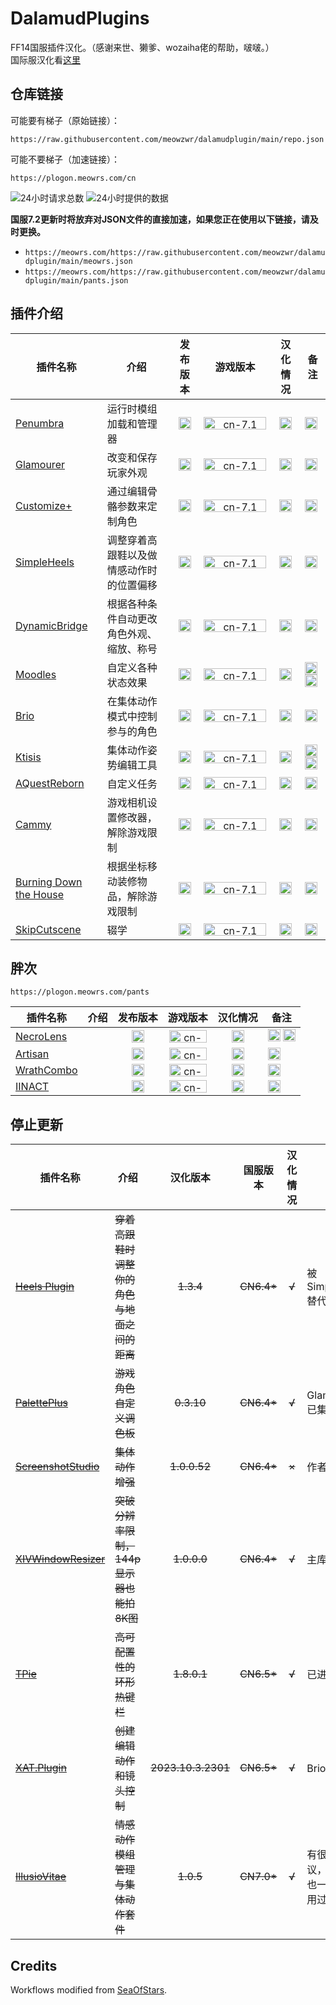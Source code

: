 # DalamudPlugins

FF14国服插件汉化。（感谢来世、獭爹、wozaiha佬的帮助，啵啵。）   
国际服汉化看[这里](https://github.com/MeowZWR/DalamudPlugin/tree/global)

## 仓库链接
可能要有梯子（原始链接）：
```
https://raw.githubusercontent.com/meowzwr/dalamudplugin/main/repo.json
```
可能不要梯子（加速链接）：
```
https://plogon.meowrs.com/cn
```
![24小时请求总数](https://img.shields.io/endpoint?url=https%3A%2F%2Fstats.meowrs.com%2Frequests24)
![24小时提供的数据](https://img.shields.io/endpoint?url=https%3A%2F%2Fstats.meowrs.com%2Fbandwidth24)

**国服7.2更新时将放弃对JSON文件的直接加速，如果您正在使用以下链接，请及时更换。**
- `https://meowrs.com/https://raw.githubusercontent.com/meowzwr/dalamudplugin/main/meowrs.json`
- `https://meowrs.com/https://raw.githubusercontent.com/meowzwr/dalamudplugin/main/pants.json`

## 插件介绍

|插件名称|介绍|发布版本|游戏版本|汉化情况|备注|
|--------|----|:------:|:------:|:------:|----|
|[Penumbra](https://github.com/xivdev/Penumbra)|运行时模组加载和管理器|<a href="https://github.com/MeowZWR/Penumbra-CN/"><img src="https://img.shields.io/github/v/release/MeowZWR/Penumbra-CN?color=%232376b7&label=" alt="-" height="20px"></a>|<img src="https://img.shields.io/badge/7.1%2A-%232376b7?labelColor=%23505050&logo=data:image/png;base64,iVBORw0KGgoAAAANSUhEUgAAABcAAAAPCAMAAAA4caRkAAAAM1BMVEXeKRDhNw/fLw/jRg3gNA/iQA7vgQjnWgzmUwzrcgrqaQrwjQfylQb4tQT6wAP80AH+2gD8uxEnAAAAPElEQVQY02PAAxiBmJsFU5yNmYGBiZEDTZSJR4CfC6iJHV05Mx8v2DQMcSZWJiDJidVuNhbsbmJlGJoAALRPAKoCXL3iAAAAAElFTkSuQmCC" alt="cn-7.1" height="20px" width="100px">|<img src="https://img.shields.io/badge/%E2%9C%94-%232376b7" alt="√" height="20px">|<img src="https://img.shields.io/github/downloads/MeowZWR/Penumbra-CN/total?labelColor=%23505050&color=%232376b7" alt="-" height="20px">|
|[Glamourer](https://github.com/Ottermandias/Glamourer)|改变和保存玩家外观|<a href="https://github.com/MeowZWR/Glamourer-CN/"><img src="https://img.shields.io/github/v/release/MeowZWR/Glamourer-CN?color=%232376b7&label=" alt="-" height="20px"></a>|<img src="https://img.shields.io/badge/7.1%2A-%232376b7?labelColor=%23505050&logo=data:image/png;base64,iVBORw0KGgoAAAANSUhEUgAAABcAAAAPCAMAAAA4caRkAAAAM1BMVEXeKRDhNw/fLw/jRg3gNA/iQA7vgQjnWgzmUwzrcgrqaQrwjQfylQb4tQT6wAP80AH+2gD8uxEnAAAAPElEQVQY02PAAxiBmJsFU5yNmYGBiZEDTZSJR4CfC6iJHV05Mx8v2DQMcSZWJiDJidVuNhbsbmJlGJoAALRPAKoCXL3iAAAAAElFTkSuQmCC" alt="cn-7.1" height="20px" width="100px">|<img src="https://img.shields.io/badge/%E2%9C%94-%232376b7" alt="√" height="20px">|<img src="https://img.shields.io/github/downloads/MeowZWR/Glamourer-CN/total?labelColor=%23505050&color=%232376b7" alt="-" height="20px">|
|[Customize+](https://github.com/Aether-Tools/CustomizePlus)|通过编辑骨骼参数来定制角色|<a href="https://github.com/MeowZWR/CustomizePlus-CN/"><img src="https://img.shields.io/github/v/release/MeowZWR/CustomizePlus-CN?color=%232376b7&label=" alt="-" height="20px"></a>|<img src="https://img.shields.io/badge/7.1%2A-%232376b7?labelColor=%23505050&logo=data:image/png;base64,iVBORw0KGgoAAAANSUhEUgAAABcAAAAPCAMAAAA4caRkAAAAM1BMVEXeKRDhNw/fLw/jRg3gNA/iQA7vgQjnWgzmUwzrcgrqaQrwjQfylQb4tQT6wAP80AH+2gD8uxEnAAAAPElEQVQY02PAAxiBmJsFU5yNmYGBiZEDTZSJR4CfC6iJHV05Mx8v2DQMcSZWJiDJidVuNhbsbmJlGJoAALRPAKoCXL3iAAAAAElFTkSuQmCC" alt="cn-7.1" height="20px" width="100px">|<img src="https://img.shields.io/badge/%E2%9C%94-%232376b7" alt="√" height="20px">|<img src="https://img.shields.io/github/downloads/MeowZWR/CustomizePlus/total?labelColor=%23505050&color=%232376b7" alt="-" height="20px">|
|[SimpleHeels](https://github.com/Caraxi/SimpleHeels)|调整穿着高跟鞋以及做情感动作时的位置偏移|<a href="https://github.com/MeowZWR/SimpleHeels/"><img src="https://img.shields.io/github/v/release/MeowZWR/SimpleHeels?color=%232376b7&label=" alt="-" height="20px"></a>|<img src="https://img.shields.io/badge/7.1%2A-%232376b7?labelColor=%23505050&logo=data:image/png;base64,iVBORw0KGgoAAAANSUhEUgAAABcAAAAPCAMAAAA4caRkAAAAM1BMVEXeKRDhNw/fLw/jRg3gNA/iQA7vgQjnWgzmUwzrcgrqaQrwjQfylQb4tQT6wAP80AH+2gD8uxEnAAAAPElEQVQY02PAAxiBmJsFU5yNmYGBiZEDTZSJR4CfC6iJHV05Mx8v2DQMcSZWJiDJidVuNhbsbmJlGJoAALRPAKoCXL3iAAAAAElFTkSuQmCC" alt="cn-7.1" height="20px" width="100px">|<img src="https://img.shields.io/badge/%E2%9C%94-%232376b7" alt="√" height="20px">|<img src="https://img.shields.io/github/downloads/MeowZWR/SimpleHeels/total?labelColor=%23505050&color=%232376b7" alt="-" height="20px">|
|[DynamicBridge](https://github.com/NightmareXIV/DynamicBridge)|根据各种条件自动更改角色外观、缩放、称号|<a href="https://github.com/MeowZWR/DynamicBridge/"><img src="https://img.shields.io/github/v/release/MeowZWR/DynamicBridge?color=%232376b7&label=" alt="-" height="20px"></a>|<img src="https://img.shields.io/badge/7.1%2A-%232376b7?labelColor=%23505050&logo=data:image/png;base64,iVBORw0KGgoAAAANSUhEUgAAABcAAAAPCAMAAAA4caRkAAAAM1BMVEXeKRDhNw/fLw/jRg3gNA/iQA7vgQjnWgzmUwzrcgrqaQrwjQfylQb4tQT6wAP80AH+2gD8uxEnAAAAPElEQVQY02PAAxiBmJsFU5yNmYGBiZEDTZSJR4CfC6iJHV05Mx8v2DQMcSZWJiDJidVuNhbsbmJlGJoAALRPAKoCXL3iAAAAAElFTkSuQmCC" alt="cn-7.1" height="20px" width="100px">|<img src="https://img.shields.io/badge/%E2%9C%94-%232376b7" alt="√" height="20px">|<img src="https://img.shields.io/github/downloads/MeowZWR/DynamicBridge/total?labelColor=%23505050&color=%232376b7" alt="-" height="20px">|
|[Moodles](https://github.com/kawaii/Moodles)|自定义各种状态效果|<a href="https://github.com/MeowZWR/Moodles/"><img src="https://img.shields.io/github/v/release/MeowZWR/Moodles?color=%232376b7&label=" alt="-" height="20px"></a>|<img src="https://img.shields.io/badge/7.1%2A-%232376b7?labelColor=%23505050&logo=data:image/png;base64,iVBORw0KGgoAAAANSUhEUgAAABcAAAAPCAMAAAA4caRkAAAAM1BMVEXeKRDhNw/fLw/jRg3gNA/iQA7vgQjnWgzmUwzrcgrqaQrwjQfylQb4tQT6wAP80AH+2gD8uxEnAAAAPElEQVQY02PAAxiBmJsFU5yNmYGBiZEDTZSJR4CfC6iJHV05Mx8v2DQMcSZWJiDJidVuNhbsbmJlGJoAALRPAKoCXL3iAAAAAElFTkSuQmCC" alt="cn-7.1" height="20px" width="100px">|<img src="https://img.shields.io/badge/%E2%9C%94-%232376b7" alt="√" height="20px">|<img src="https://img.shields.io/github/downloads/MeowZWR/Moodles/total?labelColor=%23505050&color=%232376b7" alt="-" height="20px"> <a href="https://github.com/wozaiha"> <img src="https://img.shields.io/badge/%E6%9C%88%E6%B5%B7%E5%90%8C%E6%AD%A5%E7%94%B1%E7%BF%BC%E4%BD%AC%E6%8F%90%E4%BE%9B-7e1671?logoColor=2376b7" height="20px"> </a>|
|[Brio](https://github.com/AsgardXIV/Brio)|在集体动作模式中控制参与的角色|<a href="https://github.com/MeowZWR/Brio/"><img src="https://img.shields.io/github/v/release/MeowZWR/Brio?filter=*cn*&color=%232376b7&label=" alt="-" height="20px"></a>|<img src="https://img.shields.io/badge/7.1%2A-%232376b7?labelColor=%23505050&logo=data:image/png;base64,iVBORw0KGgoAAAANSUhEUgAAABcAAAAPCAMAAAA4caRkAAAAM1BMVEXeKRDhNw/fLw/jRg3gNA/iQA7vgQjnWgzmUwzrcgrqaQrwjQfylQb4tQT6wAP80AH+2gD8uxEnAAAAPElEQVQY02PAAxiBmJsFU5yNmYGBiZEDTZSJR4CfC6iJHV05Mx8v2DQMcSZWJiDJidVuNhbsbmJlGJoAALRPAKoCXL3iAAAAAElFTkSuQmCC" alt="cn-7.1" height="20px" width="100px">|<img src="https://img.shields.io/badge/%E2%9C%94-%232376b7" alt="√" height="20px">|<img src="https://img.shields.io/github/downloads/MeowZWR/Brio/total?labelColor=%23505050&color=%232376b7" alt="-" height="20px">|
|[Ktisis](https://github.com/ktisis-tools/Ktisis)|集体动作姿势编辑工具|<a href="https://github.com/MeowZWR/Ktisis/"><img src="https://img.shields.io/github/v/release/MeowZWR/Ktisis?color=%232376b7&label=" alt="-" height="20px"></a>|<img src="https://img.shields.io/badge/7.1%2A-%232376b7?labelColor=%23505050&logo=data:image/png;base64,iVBORw0KGgoAAAANSUhEUgAAABcAAAAPCAMAAAA4caRkAAAAM1BMVEXeKRDhNw/fLw/jRg3gNA/iQA7vgQjnWgzmUwzrcgrqaQrwjQfylQb4tQT6wAP80AH+2gD8uxEnAAAAPElEQVQY02PAAxiBmJsFU5yNmYGBiZEDTZSJR4CfC6iJHV05Mx8v2DQMcSZWJiDJidVuNhbsbmJlGJoAALRPAKoCXL3iAAAAAElFTkSuQmCC" alt="cn-7.1" height="20px" width="100px">|<img src="https://img.shields.io/badge/%E2%9C%94-%232376b7" alt="√" height="20px">|<img src="https://img.shields.io/github/downloads/MeowZWR/Ktisis/total?labelColor=%23505050&color=%232376b7" alt="-" height="20px"> <img src="https://img.shields.io/badge/有测试版-%237e1671" alt="有测试版" height="20px">|
|[AQuestReborn](https://github.com/Sebane1/AQuestReborn)|自定义任务|<a href="https://github.com/MeowZWR/AQuestReborn/"><img src="https://img.shields.io/github/v/release/MeowZWR/AQuestReborn?color=%232376b7&label=" alt="-" height="20px"></a>|<img src="https://img.shields.io/badge/7.1%2A-%232376b7?labelColor=%23505050&logo=data:image/png;base64,iVBORw0KGgoAAAANSUhEUgAAABcAAAAPCAMAAAA4caRkAAAAM1BMVEXeKRDhNw/fLw/jRg3gNA/iQA7vgQjnWgzmUwzrcgrqaQrwjQfylQb4tQT6wAP80AH+2gD8uxEnAAAAPElEQVQY02PAAxiBmJsFU5yNmYGBiZEDTZSJR4CfC6iJHV05Mx8v2DQMcSZWJiDJidVuNhbsbmJlGJoAALRPAKoCXL3iAAAAAElFTkSuQmCC" alt="cn-7.1" height="20px" width="100px">|<img src="https://img.shields.io/badge/%E2%9C%94-%232376b7" alt="√" height="20px">|<img src="https://img.shields.io/github/downloads/MeowZWR/AQuestReborn/total?labelColor=%23505050&color=%232376b7" alt="-" height="20px">|
|[Cammy](https://github.com/UnknownX7/Cammy)|游戏相机设置修改器，解除游戏限制|<a href="https://github.com/MeowZWR/Cammy/"><img src="https://img.shields.io/github/v/release/MeowZWR/Cammy?color=%232376b7&label=" alt="-" height="20px"></a>|<img src="https://img.shields.io/badge/7.1%2A-%232376b7?labelColor=%23505050&logo=data:image/png;base64,iVBORw0KGgoAAAANSUhEUgAAABcAAAAPCAMAAAA4caRkAAAAM1BMVEXeKRDhNw/fLw/jRg3gNA/iQA7vgQjnWgzmUwzrcgrqaQrwjQfylQb4tQT6wAP80AH+2gD8uxEnAAAAPElEQVQY02PAAxiBmJsFU5yNmYGBiZEDTZSJR4CfC6iJHV05Mx8v2DQMcSZWJiDJidVuNhbsbmJlGJoAALRPAKoCXL3iAAAAAElFTkSuQmCC" alt="cn-7.1" height="20px" width="100px">|<img src="https://img.shields.io/badge/%E2%9C%94-%232376b7" alt="√" height="20px">|<img src="https://img.shields.io/github/downloads/MeowZWR/Cammy/total?labelColor=%23505050&color=%232376b7" alt="-" height="20px">|
|[Burning Down the House](https://github.com/LeonBlade/BDTHPlugin)|根据坐标移动装修物品，解除游戏限制|<a href="https://github.com/MeowZWR/BDTHPlugin"><img src="https://img.shields.io/github/v/release/MeowZWR/BDTHPlugin?color=%232376b7&label=" alt="-" height="20px"></a>|<img src="https://img.shields.io/badge/7.1%2A-%232376b7?labelColor=%23505050&logo=data:image/png;base64,iVBORw0KGgoAAAANSUhEUgAAABcAAAAPCAMAAAA4caRkAAAAM1BMVEXeKRDhNw/fLw/jRg3gNA/iQA7vgQjnWgzmUwzrcgrqaQrwjQfylQb4tQT6wAP80AH+2gD8uxEnAAAAPElEQVQY02PAAxiBmJsFU5yNmYGBiZEDTZSJR4CfC6iJHV05Mx8v2DQMcSZWJiDJidVuNhbsbmJlGJoAALRPAKoCXL3iAAAAAElFTkSuQmCC" alt="cn-7.1" height="20px" width="100px">|<img src="https://img.shields.io/badge/%E2%9C%94-%232376b7" alt="√" height="20px">|<img src="https://img.shields.io/github/downloads/MeowZWR/BDTHPlugin/total?labelColor=%23505050&color=%232376b7" alt="-" height="20px">|
|[SkipCutscene](https://github.com/a08381/Dalamud.SkipCutscene)|辍学|<a href="https://github.com/MeowZWR/Dalamud.SkipCutscene"><img src="https://img.shields.io/github/v/release/MeowZWR/Dalamud.SkipCutscene?color=%232376b7&label=" alt="-" height="20px"></a>|<img src="https://img.shields.io/badge/7.1%2A-%232376b7?labelColor=%23505050&logo=data:image/png;base64,iVBORw0KGgoAAAANSUhEUgAAABcAAAAPCAMAAAA4caRkAAAAM1BMVEXeKRDhNw/fLw/jRg3gNA/iQA7vgQjnWgzmUwzrcgrqaQrwjQfylQb4tQT6wAP80AH+2gD8uxEnAAAAPElEQVQY02PAAxiBmJsFU5yNmYGBiZEDTZSJR4CfC6iJHV05Mx8v2DQMcSZWJiDJidVuNhbsbmJlGJoAALRPAKoCXL3iAAAAAElFTkSuQmCC" alt="cn-7.1" height="20px" width="100px">|<img src="https://img.shields.io/badge/%E2%80%94-%232376b7" alt="-" height="20px">|<img src="https://img.shields.io/github/downloads/MeowZWR/Dalamud.SkipCutscene/total?labelColor=%23505050&color=%232376b7" alt="-" height="20px">|

## 胖次
```
https://plogon.meowrs.com/pants
```

|插件名称|介绍|发布版本|游戏版本|汉化情况|备注|
|--------|----|:------:|:------:|:------:|----|
|[NecroLens](https://github.com/Jukkales/NecroLens)||<a href="https://github.com/MeowZWR/NecroLens"><img src="https://img.shields.io/github/v/release/MeowZWR/Necrolens?include_prereleases&color=%232376b7&label=" alt="-" height="20px"></a>|<img src="https://img.shields.io/badge/7.1%2A-%232376b7?labelColor=%23505050&logo=data:image/png;base64,iVBORw0KGgoAAAANSUhEUgAAABcAAAAPCAMAAAA4caRkAAAAM1BMVEXeKRDhNw/fLw/jRg3gNA/iQA7vgQjnWgzmUwzrcgrqaQrwjQfylQb4tQT6wAP80AH+2gD8uxEnAAAAPElEQVQY02PAAxiBmJsFU5yNmYGBiZEDTZSJR4CfC6iJHV05Mx8v2DQMcSZWJiDJidVuNhbsbmJlGJoAALRPAKoCXL3iAAAAAElFTkSuQmCC" alt="cn-7.1" height="20px" width="60px">|<img src="https://img.shields.io/badge/%E2%9C%94-%232376b7" alt="√" height="20px">|<img src="https://img.shields.io/github/downloads/MeowZWR/NecroLens/total?label=downloads-7.1&labelColor=%23505050&color=%232376b7" alt="-" height="20px"> <img src="https://img.shields.io/badge/%E4%BD%BF%E7%94%A8KadoMaws%40SugarEnergy%E7%9A%84%E6%B1%89%E5%8C%96%E6%96%87%E4%BB%B6-7e1671?logoColor=2376b7" height="20px">|
|[Artisan](https://github.com/PunishXIV/Artisan)||<a href="https://github.com/MeowZWR/Artisan"><img src="https://img.shields.io/github/v/release/MeowZWR/Artisan?include_prereleases&color=%232376b7&label=" alt="-" height="20px"></a>|<img src="https://img.shields.io/badge/7.1%2A-%232376b7?labelColor=%23505050&logo=data:image/png;base64,iVBORw0KGgoAAAANSUhEUgAAABcAAAAPCAMAAAA4caRkAAAAM1BMVEXeKRDhNw/fLw/jRg3gNA/iQA7vgQjnWgzmUwzrcgrqaQrwjQfylQb4tQT6wAP80AH+2gD8uxEnAAAAPElEQVQY02PAAxiBmJsFU5yNmYGBiZEDTZSJR4CfC6iJHV05Mx8v2DQMcSZWJiDJidVuNhbsbmJlGJoAALRPAKoCXL3iAAAAAElFTkSuQmCC" alt="cn-7.1" height="20px" width="60px">|<img src="https://img.shields.io/badge/%E2%9C%94-%232376b7" alt="√" height="20px">|<img src="https://img.shields.io/github/downloads/MeowZWR/Artisan/total?label=downloads-7.1&labelColor=%23505050&color=%232376b7" alt="-" height="20px">|
|[WrathCombo](https://github.com/PunishXIV/WrathCombo)||<a href="https://github.com/MeowZWR/WrathCombo"><img src="https://img.shields.io/github/v/release/MeowZWR/WrathCombo?include_prereleases&color=%232376b7&label=" alt="-" height="20px"></a>|<img src="https://img.shields.io/badge/7.1%2A-%232376b7?labelColor=%23505050&logo=data:image/png;base64,iVBORw0KGgoAAAANSUhEUgAAABcAAAAPCAMAAAA4caRkAAAAM1BMVEXeKRDhNw/fLw/jRg3gNA/iQA7vgQjnWgzmUwzrcgrqaQrwjQfylQb4tQT6wAP80AH+2gD8uxEnAAAAPElEQVQY02PAAxiBmJsFU5yNmYGBiZEDTZSJR4CfC6iJHV05Mx8v2DQMcSZWJiDJidVuNhbsbmJlGJoAALRPAKoCXL3iAAAAAElFTkSuQmCC" alt="cn-7.1" height="20px" width="60px">|<img src="https://img.shields.io/badge/%E2%9C%94-%232376b7" alt="√" height="20px">|<img src="https://img.shields.io/github/downloads/MeowZWR/WrathCombo/total?label=downloads-7.1&labelColor=%23505050&color=%232376b7" alt="-" height="20px">|
|[IINACT](https://github.com/marzent/IINACT)||<a href="https://github.com/MeowZWR/IINACT"><img src="https://img.shields.io/github/v/release/MeowZWR/IINACT?include_prereleases&color=%232376b7&label=" alt="-" height="20px"></a>|<img src="https://img.shields.io/badge/7.1%2A-%232376b7?labelColor=%23505050&logo=data:image/png;base64,iVBORw0KGgoAAAANSUhEUgAAABcAAAAPCAMAAAA4caRkAAAAM1BMVEXeKRDhNw/fLw/jRg3gNA/iQA7vgQjnWgzmUwzrcgrqaQrwjQfylQb4tQT6wAP80AH+2gD8uxEnAAAAPElEQVQY02PAAxiBmJsFU5yNmYGBiZEDTZSJR4CfC6iJHV05Mx8v2DQMcSZWJiDJidVuNhbsbmJlGJoAALRPAKoCXL3iAAAAAElFTkSuQmCC" alt="cn-7.1" height="20px" width="60px">|<img src="https://img.shields.io/badge/%E2%9C%94-%232376b7" alt="√" height="20px">|<img src="https://img.shields.io/github/downloads/MeowZWR/IINACT/total?label=downloads-7.1&labelColor=%23505050&color=%232376b7" alt="-" height="20px">|

## 停止更新
|插件名称|介绍|汉化版本|国服版本|汉化情况|备注|
|--------|----|:------:|:------:|:------:|----|
|~~[Heels Plugin](https://github.com/LeonBlade/HeelsPlugin)~~|~~穿着高跟鞋时调整你的角色与地面之间的距离~~|~~1.3.4~~|~~CN6.4*~~|~~√~~|被Simpleheels替代|
|~~[PalettePlus](https://github.com/chirpxiv/PalettePlus)~~|~~游戏角色自定义调色板~~|~~0.3.10~~|~~CN6.4*~~|~~√~~|Glamourer已集成|
|~~[ScreenshotStudio](https://github.com/XIV-Tools/ScreenshotStudio)~~|~~集体动作增强~~|~~1.0.0.52~~|~~CN6.4*~~|~~×~~|作者删库|
|~~[XIVWindowResizer](https://github.com/AlexCSDev/XIVWindowResizer)~~|~~突破分辨率限制，144p显示器也能拍8K图~~|~~1.0.0.0~~|~~CN6.4*~~|~~√~~|主库插件|
|~~[TPie](https://github.com/Tischel/TPie)~~|~~高可配置性的环形热键栏~~|~~1.8.0.1~~|~~CN6.5*~~|~~√~~|已进主库|
|~~[XAT.Plugin](https://github.com/AsgardXIV/XAT)~~|~~创建编辑动作和镜头控制~~|~~2023.10.3.2301~~|~~CN6.5*~~|~~√~~|Brio已集成|
|~~[IllusioVitae](https://github.com/KrisanThyme/Illusio-Vitae)~~|~~情感动作模组管理与集体动作套件~~|~~1.0.5~~|~~CN7.0*~~|~~√~~|有很多争议，汉化后也一次都没用过|

## Credits

Workflows modified from [SeaOfStars](https://github.com/Ottermandias/SeaOfStars).
